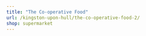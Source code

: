 ```yaml
---
title: "The Co-operative Food"
url: /kingston-upon-hull/the-co-operative-food-2/
shop: supermarket
---
```

